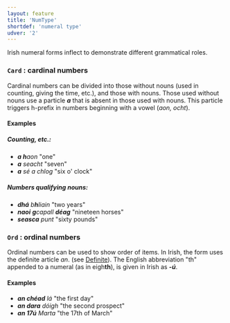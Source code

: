 ```yaml
---
layout: feature
title: 'NumType'
shortdef: 'numeral type'
udver: '2'
---
```


Irish numeral forms inflect to demonstrate different grammatical roles. 

### `Card` : cardinal numbers

Cardinal numbers can be divided into those without nouns (used in counting, giving the time, etc.), and those with nouns. Those used without nouns use a particle _<b>a</b>_ that is absent in those used with nouns. This particle triggers h-prefix in numbers beginning with a vowel (_aon, ocht_).

#### Examples

##### Counting, etc.:
* _<b>a h</b>aon_ "one"
* _<b>a</b> seacht_ "seven"
* _<b>a</b> sé a chlog_ "six o' clock"

##### Numbers qualifying nouns:
* _<b>dhá</b> b<b>h</b>liain_ "two years"
* _<b>naoi</b> <b>g</b>capall <b>déag</b>_ "nineteen horses"
* _<b>seasca</b> punt_ "sixty pounds"


### `Ord` : ordinal numbers

Ordinal numbers can be used to show order of items. In Irish, the form uses the definite article _an_. (see [Definite]()). The English abbreviation "th" appended to a numeral (as in eigh<b>th</b>), is given in Irish as _<b>-ú</b>_.

#### Examples

* _<b>an chéad</b> lá_ "the first day"
* _<b>an dara</b> dóigh_ "the second prospect"
* _<b>an 17ú</b> Marta_ "the 17th of March"
<!-- Interlanguage links updated Út zář 29 18:40:56 CEST 2020 -->

